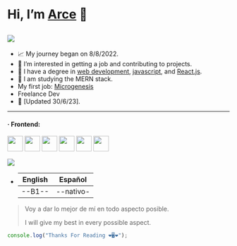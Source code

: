 # Hi, I’m **[Arce](https://www.linkedin.com/in/arcefelipe/)** 👋
![](https://img.shields.io/badge/Top%20Language-Javascript-brightgreen?logo=javascript&logoColor=yellow)
---

- 📈 My journey began on 8/8/2022.
- 👀 I’m interested in getting a job and contributing to projects.
- 💎 I have a degree in [web development](https://www.coderhouse.com/certificados/637579203779c3000ed1cb30), [javascript](https://www.coderhouse.com/certificados/63f649e3f457ee000ea355d6), and [React.js](https://www.coderhouse.com/certificados/6422ef2e1553510002cd5b4f).
- 🚀 I am studying the MERN stack.
- My first job: [Microgenesis](https://microgenesis.net/)
- Freelance Dev
- 🧿 [Updated 30/6/23].

---

<h4>· Frontend: </h4>
<div>
    <img height="35px" src="https://cdn.iconscout.com/icon/free/png-512/figma-2296071-1912030.png?f=avif&w=256" />
    <img height="35px" src="https://cdn.jsdelivr.net/gh/devicons/devicon/icons/html5/html5-original.svg" />
    <img height="35px" src="https://cdn.jsdelivr.net/gh/devicons/devicon/icons/css3/css3-original.svg" />
    <img height="35px" src="https://cdn.jsdelivr.net/gh/devicons/devicon/icons/javascript/javascript-original.svg" /> 
    <img height="35px" src="https://cdn.jsdelivr.net/gh/devicons/devicon/icons/react/react-original.svg" />
    <img height="35px" src="https://cdn.jsdelivr.net/gh/devicons/devicon/icons/tailwindcss/tailwindcss-plain.svg" />
</div>

![](https://github-readme-stats.vercel.app/api?username=arceprogramando&show_icons=true&theme=radical)</br>


- | English | Español   |
  | ------- | --------- |
  | --B1--  | --nativo- |

> Voy a dar lo mejor de mí en todo aspecto posible.
>
> I will give my best in every possible aspect.

```javascript
console.log("Thanks For Reading ❤️🖥️❤️");
